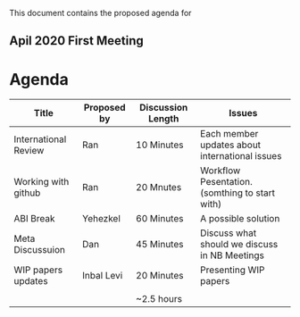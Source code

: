 This document contains the proposed agenda for

## Apil 2020 First Meeting ##

Agenda
======

| Title                | Proposed by | Discussion Length | Issues                                         |
|----------------------|-------------|-------------------|------------------------------------------------|
| International Review | Ran         | 10 Minutes        | Each member updates about international issues |
| Working with github  | Ran         | 20 Mnutes         | Workflow Pesentation. (somthing to start with) |
| ABI Break            | Yehezkel    | 60 Minutes        | A possible solution                            |
| Meta Discussuion     | Dan         | 45 Minutes        | Discuss what should we discuss in NB Meetings  |
| WIP papers updates   | Inbal Levi  | 20 Minutes        | Presenting WIP papers                          |
|                      |             |                   |                                                |
|                      |             | ~2.5 hours        |                                                |
